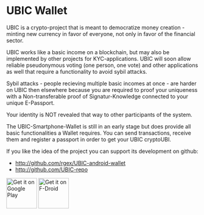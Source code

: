 # UBIC Wallet

UBIC is a crypto-project that is meant to democratize money creation - minting new currency in favor of everyone, not only in favor of the financial sector. 

UBIC works like a basic income on a blockchain, but may also be implemented by other projects for KYC-applications. UBIC will soon allow reliable pseudonymous voting (one person, one vote) and other applications as well that require a functionality to avoid sybil attacks.

Sybil attacks - people recieving multiple basic incomes at once - are harder on UBIC then elsewhere because you are required to proof your uniqueness with a Non-transferable proof of Signatur-Knowledge connected to your unique E-Passport.

Your identity is NOT revealed that way to other participants of the system. 

The UBIC-Smartphone-Wallet is still in an early stage but does provide all basic functionalities a Wallet requires. You can send transactions, receive them and register a passport in order to get your UBIC cryptoUBI.

If you like the idea of the project you can support its development on github: 
 - http://github.com/rgex/UBIC-android-wallet
 - http://github.com/UBIC-repo

[<img src="https://play.google.com/intl/en_us/badges/images/generic/en-play-badge.png"	
     alt="Get it on Google Play"	
     height="80">](https://play.google.com/store/apps/details?id=network.ubic.ubic)	
[<img src="https://fdroid.gitlab.io/artwork/badge/get-it-on.png"	
     alt="Get it on F-Droid"	
     height="80">](https://f-droid.org/packages/network.ubic.ubic/)
